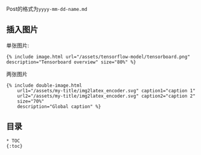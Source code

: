 Post的格式为`yyyy-mm-dd-name.md`

## 插入图片

单张图片:
```
{% include image.html url="/assets/tensorflow-model/tensorboard.png" description="Tensorboard overview" size="80%" %}
```

两张图片
```
{% include double-image.html
    url1="/assets/my-title/img2latex_encoder.svg" caption1="caption 1"
    url2="/assets/my-title/img2latex_encoder.svg" caption2="caption 2"
    size="70%"
    description="Global caption" %}
```

## 目录

```
* TOC
{:toc}
```